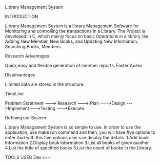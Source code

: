 Library Management System

INTRODUCTION

Library Management System is a library Management Software for Monitoring and controlling the transactions in a Library. The Project is developed in C, which mainly focus on basic Operations in a library like Adding New Member, New Books, and Updating New Information, Searching Books, Members.

Research
Advantages

Quick,easy and flexible generation of member reports.
Faster Acess

Disadvantages

Limited data are stored in the structure.

TimeLine

Problem Statement ---> Research ---> Plan --->Design --->Implement--->Testing --->Execute.

Defining our System


Library Managament System is so simple to use. In order to use the application, use make run command and then, you will have five options to enter And with this five options user can display the details.
1.Add book Information
2.Display book Information
3.List all books of given auother
4.List the tittle of specified books
5.List the count of books in the Library.

TOOLS USED
 Dev c++
 
